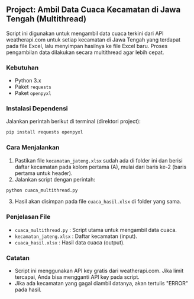 ## Project: Ambil Data Cuaca Kecamatan di Jawa Tengah (Multithread)

Script ini digunakan untuk mengambil data cuaca terkini dari API weatherapi.com untuk setiap kecamatan di Jawa Tengah yang terdapat pada file Excel, lalu menyimpan hasilnya ke file Excel baru. Proses pengambilan data dilakukan secara multithread agar lebih cepat.

### Kebutuhan
- Python 3.x
- Paket `requests`
- Paket `openpyxl`

### Instalasi Dependensi
Jalankan perintah berikut di terminal (direktori project):

```bash
pip install requests openpyxl
```

### Cara Menjalankan
1. Pastikan file `kecamatan_jateng.xlsx` sudah ada di folder ini dan berisi daftar kecamatan pada kolom pertama (A), mulai dari baris ke-2 (baris pertama untuk header).
2. Jalankan script dengan perintah:

```bash
python cuaca_multithread.py
```

3. Hasil akan disimpan pada file `cuaca_hasil.xlsx` di folder yang sama.

### Penjelasan File
- `cuaca_multithread.py` : Script utama untuk mengambil data cuaca.
- `kecamatan_jateng.xlsx` : Daftar kecamatan (input).
- `cuaca_hasil.xlsx` : Hasil data cuaca (output).

### Catatan
- Script ini menggunakan API key gratis dari weatherapi.com. Jika limit tercapai, Anda bisa mengganti API key pada script.
- Jika ada kecamatan yang gagal diambil datanya, akan tertulis "ERROR" pada hasil.